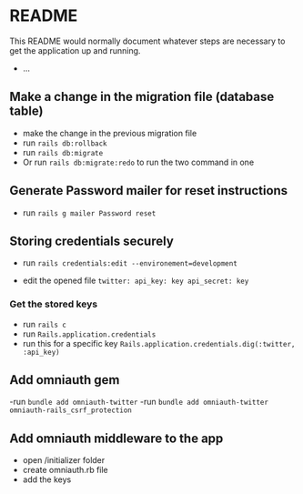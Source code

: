 # README

This README would normally document whatever steps are necessary to get the
application up and running.

* ...

## Make a change in the migration file (database table)
- make the change in the previous migration file
- run `rails db:rollback`
- run `rails db:migrate`
- Or run `rails db:migrate:redo` to run the two command in one


## Generate Password mailer for reset instructions
- run `rails g mailer Password reset`

## Storing credentials securely
- run `rails credentials:edit --environement=development`

- edit the opened file
` twitter:
    api_key: key
    api_secret: key
`
### Get the stored keys
- run `rails c`
- run `Rails.application.credentials`
- run this for a specific key
`Rails.application.credentials.dig(:twitter, :api_key)`

## Add omniauth gem
-run `bundle add omniauth-twitter`
-run `bundle add omniauth-twitter omniauth-rails_csrf_protection`

## Add omniauth middleware to the app
- open /initializer folder
- create omniauth.rb file
- add the keys